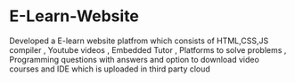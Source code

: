 # E-Learn-Website

Developed a E-learn website platfrom which consists of HTML,CSS,JS compiler , Youtube videos , Embedded Tutor , Platforms to solve problems , Programming questions with answers 
and option to download video courses and IDE which is uploaded in third party cloud
